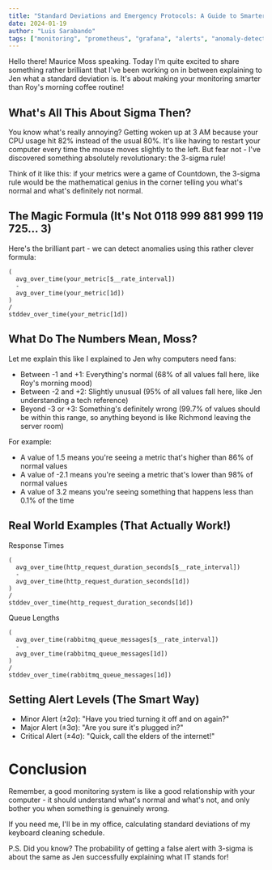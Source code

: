 ```yaml
---
title: "Standard Deviations and Emergency Protocols: A Guide to Smarter Alerts"
date: 2024-01-19
author: "Luis Sarabando"
tags: ["monitoring", "prometheus", "grafana", "alerts", "anomaly-detection"]
---
```


Hello there! Maurice Moss speaking. Today I'm quite excited to share something rather brilliant that I've been working on in between explaining to Jen what a standard deviation is. It's about making your monitoring smarter than Roy's morning coffee routine!

## What's All This About Sigma Then?

You know what's really annoying? Getting woken up at 3 AM because your CPU usage hit 82% instead of the usual 80%. It's like having to restart your computer every time the mouse moves slightly to the left. But fear not - I've discovered something absolutely revolutionary: the 3-sigma rule!

Think of it like this: if your metrics were a game of Countdown, the 3-sigma rule would be the mathematical genius in the corner telling you what's normal and what's definitely not normal. 

## The Magic Formula (It's Not 0118 999 881 999 119 725... 3)

Here's the brilliant part - we can detect anomalies using this rather clever formula:
```promql
(
  avg_over_time(your_metric[$__rate_interval])
  - 
  avg_over_time(your_metric[1d])
)
/
stddev_over_time(your_metric[1d])
```

## What Do The Numbers Mean, Moss?
Let me explain this like I explained to Jen why computers need fans:

- Between -1 and +1: Everything's normal (68% of all values fall here, like Roy's morning mood)
- Between -2 and +2: Slightly unusual (95% of all values fall here, like Jen understanding a tech reference)
- Beyond -3 or +3: Something's definitely wrong (99.7% of values should be within this range, so anything beyond is like Richmond leaving the server room)

For example:
- A value of 1.5 means you're seeing a metric that's higher than 86% of normal values
- A value of -2.1 means you're seeing a metric that's lower than 98% of normal values
- A value of 3.2 means you're seeing something that happens less than 0.1% of the time


## Real World Examples (That Actually Work!)
Response Times

```prom
(
  avg_over_time(http_request_duration_seconds[$__rate_interval])
  - 
  avg_over_time(http_request_duration_seconds[1d])
)
/
stddev_over_time(http_request_duration_seconds[1d])
```

Queue Lengths
```prom
(
  avg_over_time(rabbitmq_queue_messages[$__rate_interval])
  -
  avg_over_time(rabbitmq_queue_messages[1d])
)
/
stddev_over_time(rabbitmq_queue_messages[1d])
```

## Setting Alert Levels (The Smart Way)

- Minor Alert (±2σ): "Have you tried turning it off and on again?"
- Major Alert (±3σ): "Are you sure it's plugged in?"
- Critical Alert (±4σ): "Quick, call the elders of the internet!"

# Conclusion

Remember, a good monitoring system is like a good relationship with your computer - it should understand what's normal and what's not, and only bother you when something is genuinely wrong.

If you need me, I'll be in my office, calculating standard deviations of my keyboard cleaning schedule.

P.S. Did you know? The probability of getting a false alert with 3-sigma is about the same as Jen successfully explaining what IT stands for!